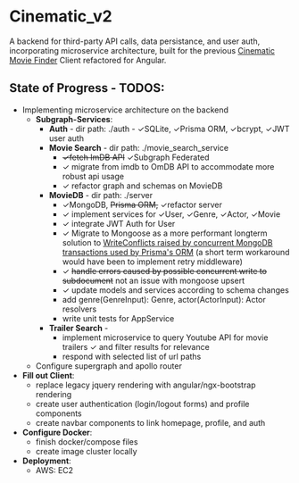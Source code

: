 # Cinematic_v2
A backend for third-party API calls, data persistance, and user auth, incorporating microservice architecture, built for the previous [Cinematic Movie Finder](https://github.com/yogs0ddhoth/Cinematic-Film-Finder) Client refactored for Angular.
## State of Progress - TODOS:
* Implementing microservice architecture on the backend
    * **Subgraph-Services**:
        - **Auth** - dir path: ./auth - &check;SQLite, &check;Prisma ORM, &check;bcrypt, &check;JWT user auth
        - **Movie Search** - dir path: ./movie_search_service 
            - ~~&check;fetch ImDB API~~ &check;Subgraph Federated
            - &check; migrate from imdb to OmDB API to accommodate more robust api usage 
            - &check; refactor graph and schemas on MovieDB
        - **MovieDB** - dir path: ./server 
            - &check;MongoDB, ~~Prisma ORM,~~ &check;refactor server
            - &check; implement services for &check;User, &check;Genre, &check;Actor, &check;Movie
            - &check; integrate JWT Auth for User
            - &check; Migrate to Mongoose as a more performant longterm solution to [WriteConflicts raised by concurrent MongoDB transactions used by Prisma's ORM](https://github.com/prisma/prisma/issues/12814) (a short term workaround would have been to implement retry middleware)
            - &check; ~~handle errors caused by possible concurrent write to subdocument~~ not an issue with mongoose upsert
            - &check; update models and services according to schema changes
            - add genre(GenreInput): Genre, actor(ActorInput): Actor resolvers
            - write unit tests for AppService
        - **Trailer Search** - 
            - implement microservice to query Youtube API for movie trailers &check; and filter results for relevance
            - respond with selected list of url paths 
    - Configure supergraph and apollo router
* **Fill out Client**:
    - replace legacy jquery rendering with angular/ngx-bootstrap rendering
    - create user authentication (login/logout forms) and profile components
    - create navbar components to link homepage, profile, and auth
* **Configure Docker**:
    - finish docker/compose files
    - create image cluster locally
* **Deployment**:
    - AWS: EC2